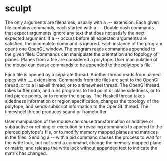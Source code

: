 # sculpt

The only arguments are filenames, usually with a .-- extension. Each given file contains commands, each started with a --. Double dash commands that expect arguments ignore any text that does not satisfy the next expected argument. If a -- occurs before all expected arguments are satisfied, the incomplete command is ignored. Each instance of the program opens one OpenGL window. The program reads commands appended to the given files. Commands can manipulate the orientation and topology of planes. Planes from a file are considered a polytope. User manipulation of the mouse can cause commands to be appended to the polytope's file.

Each file is opened by a separate thread. Another thread reads from named pipes with .__ extensions. Commands from the files are sent to the OpenGl thread, or to a Haskell thread, or to a timewheel thread. The OpenGl thread takes buffer data, and runs programs to find point or plane sidedness, or to find pierce points, or to render the display. The Haskell thread takes sidedness information or region specification, changes the topology of the polytope, and sends subscript information to the OpenGL thread. The timewheel thread produces sound or framebuffer.

User manipulation of the mouse can cause transformation or additive or subtractive or refining or execution or revealing commands to append to the pierced polytope's file, or to modify memory mapped planes and matrices in the files. Sending a -- with a pid command causes the process to wait for the write lock, but not send a command, change the memory mapped plane or matrix, and release the write lock without appended text to indicate the matrix has changed.

